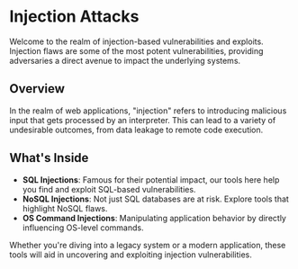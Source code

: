  # Injection Attacks

Welcome to the realm of injection-based vulnerabilities and exploits. Injection flaws are some of the most potent vulnerabilities, providing adversaries a direct avenue to impact the underlying systems.

## Overview

In the realm of web applications, "injection" refers to introducing malicious input that gets processed by an interpreter. This can lead to a variety of undesirable outcomes, from data leakage to remote code execution.

## What's Inside

- **SQL Injections**: Famous for their potential impact, our tools here help you find and exploit SQL-based vulnerabilities.
- **NoSQL Injections**: Not just SQL databases are at risk. Explore tools that highlight NoSQL flaws.
- **OS Command Injections**: Manipulating application behavior by directly influencing OS-level commands.

Whether you're diving into a legacy system or a modern application, these tools will aid in uncovering and exploiting injection vulnerabilities.

